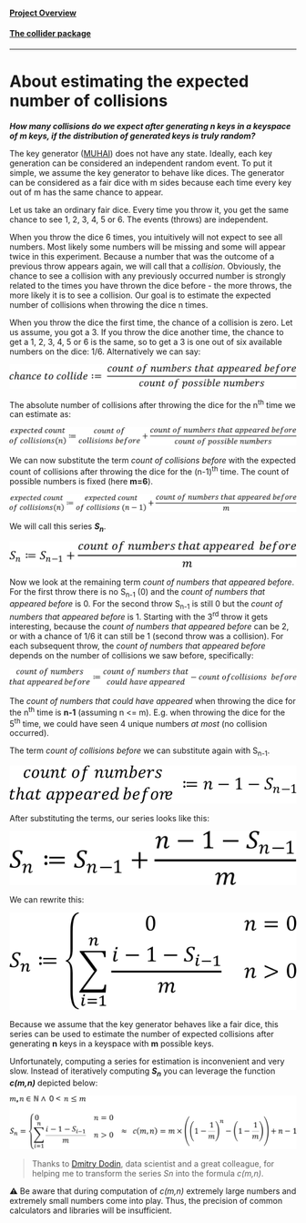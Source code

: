 #### [Project Overview](../../../../../../../../README.md)
#### [The collider package](README.md)
----

# About estimating the expected number of collisions

**_How many collisions do we expect after generating n keys in a keyspace of m keys, if the distribution of generated keys is truly random?_**

The key generator ([MUHAI](../../../../../../../test/java/de/calamanari/pk/muhai/README.md)) does not have any state. Ideally, each key generation can be considered an independent random event. To put it simple, we assume the key generator to behave like dices. The generator can be considered as a fair dice with m sides because each time every key out of m has the same chance to appear.

Let us take an ordinary fair dice. Every time you throw it, you get the same chance to see 1, 2, 3, 4, 5 or 6. The events (throws) are independent. 

When you throw the dice 6 times, you intuitively will not expect to see all numbers. Most likely some numbers will be missing and some will appear twice in this experiment. Because a number that was the outcome of a previous throw appears again, we will call that a _collision_. Obviously, the chance to see a collision with any previously occurred number is strongly related to the times you have thrown the dice before - the more throws, the more likely it is to see a collision. Our goal is to estimate the expected number of collisions when throwing the dice n times.

When you throw the dice the first time, the chance of a collision is zero. Let us assume, you got a 3. If you throw the dice another time, the chance to get a 1, 2, 3, 4, 5 or 6 is the same, so to get a 3 is one out of six available numbers on the dice: 1/6. Alternatively we can say:

![s1](../../../../../../../../doc/patterns/images/S-formula1.svg)

The absolute number of collisions after throwing the dice for the n<sup>th</sup> time we can estimate as:

![s2](../../../../../../../../doc/patterns/images/S-formula2.svg)

We can now substitute the term _count of collisions before_ with the expected count of collisions after throwing the dice for the (n-1)<sup>th</sup> time. The count of possible numbers is fixed (here **m=6**).

![s3](../../../../../../../../doc/patterns/images/S-formula3.svg)

We will call this series **_S<sub>n</sub>_**.

![s4](../../../../../../../../doc/patterns/images/S-formula4.svg)

Now we look at the remaining term _count of numbers that appeared before_. For the first throw there is no S<sub>n-1</sub> (0) and the _count of numbers that appeared before_ is 0. For the second throw S<sub>n-1</sub> is still 0 but the _count of numbers that appeared before_ is 1. Starting with the 3<sup>rd</sup> throw it gets interesting, because the _count of numbers that appeared before_ can be 2, or with a chance of 1/6 it can still be 1 (second throw was a collision). For each subsequent throw, the _count of numbers that appeared before_ depends on the number of collisions we saw before, specifically:

![s5](../../../../../../../../doc/patterns/images/S-formula5.svg)

The _count of numbers that could have appeared_ when throwing the dice for the n<sup>th</sup> time is **n-1** (assuming n <= m). E.g. when throwing the dice for the 5<sup>th</sup> time, we could have seen 4 unique numbers _at most_ (no collision occurred). 

The term _count of collisions before_ we can substitute again with S<sub>n-1</sub>.

![s6](../../../../../../../../doc/patterns/images/S-formula6.svg)

After substituting the terms, our series looks like this:

![s7](../../../../../../../../doc/patterns/images/S-formula7.svg)

We can rewrite this:

![s8](../../../../../../../../doc/patterns/images/S-formula8.svg)

Because we assume that the key generator behaves like a fair dice, this series can be used to estimate the number of expected collisions after generating **n** keys in a keyspace with **m** possible keys.

Unfortunately, computing a series for estimation is inconvenient and very slow. Instead of iteratively computing **_S<sub>n</sub>_** you can leverage the function **_c(m,n)_** depicted below:

![s9](../../../../../../../../doc/patterns/images/collision_formula.svg)

> Thanks to [Dmitry Dodin](https://de.linkedin.com/in/dodin-dmitry-56398295), data scientist and a great colleague, for helping me to transform the series _Sn_ into the formula _c(m,n)_.

:warning: Be aware that during computation of _c(m,n)_ extremely large numbers and extremely small numbers come into play. Thus, the precision of common calculators and libraries will be insufficient.